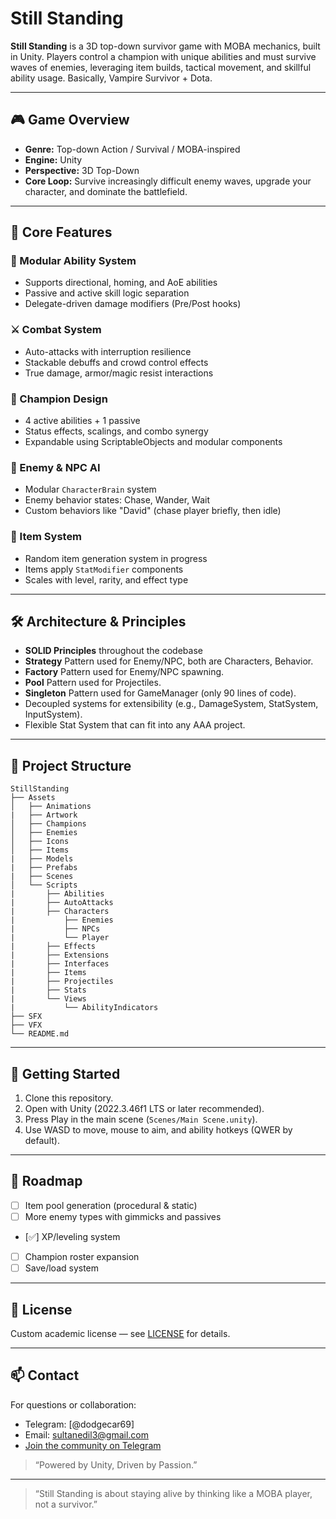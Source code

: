 # Still Standing

**Still Standing** is a 3D top-down survivor game with MOBA mechanics, built in Unity. Players control a champion with unique abilities and must survive waves of enemies, leveraging item builds, tactical movement, and skillful ability usage. 
Basically, Vampire Survivor + Dota.

---

## 🎮 Game Overview

- **Genre:** Top-down Action / Survival / MOBA-inspired
- **Engine:** Unity
- **Perspective:** 3D Top-Down
- **Core Loop:** Survive increasingly difficult enemy waves, upgrade your character, and dominate the battlefield.

---

## 🧠 Core Features

### 🧩 Modular Ability System
- Supports directional, homing, and AoE abilities
- Passive and active skill logic separation
- Delegate-driven damage modifiers (Pre/Post hooks)

### ⚔️ Combat System
- Auto-attacks with interruption resilience
- Stackable debuffs and crowd control effects
- True damage, armor/magic resist interactions

### 🧍 Champion Design
- 4 active abilities + 1 passive
- Status effects, scalings, and combo synergy
- Expandable using ScriptableObjects and modular components

### 🧠 Enemy & NPC AI
- Modular `CharacterBrain` system
- Enemy behavior states: Chase, Wander, Wait
- Custom behaviors like "David" (chase player briefly, then idle)

### 🧪 Item System
- Random item generation system in progress
- Items apply `StatModifier` components
- Scales with level, rarity, and effect type

---

## 🛠 Architecture & Principles

- **SOLID Principles** throughout the codebase
- **Strategy** Pattern used for Enemy/NPC, both are Characters, Behavior.
- **Factory** Pattern used for Enemy/NPC spawning.
- **Pool** Pattern used for Projectiles.
- **Singleton** Pattern used for GameManager (only 90 lines of code).
- Decoupled systems for extensibility (e.g., DamageSystem, StatSystem, InputSystem).
- Flexible Stat System that can fit into any AAA project.

---

## 📂 Project Structure

```
StillStanding
├── Assets
│   ├── Animations
|   ├── Artwork
│   ├── Champions
│   ├── Enemies
│   ├── Icons
│   ├── Items
|   ├── Models
|   ├── Prefabs
|   ├── Scenes
│   └── Scripts
|       ├── Abilities
|       ├── AutoAttacks
|       ├── Characters
|           ├── Enemies
|           ├── NPCs
|           └── Player
|       ├── Effects
|       ├── Extensions
|       ├── Interfaces
|       ├── Items
|       ├── Projectiles
|       ├── Stats
|       └── Views
|           └── AbilityIndicators
├── SFX
├── VFX
└── README.md
```

---

## 🚀 Getting Started

1. Clone this repository.
2. Open with Unity (2022.3.46f1 LTS or later recommended).
3. Press Play in the main scene (`Scenes/Main Scene.unity`).
4. Use WASD to move, mouse to aim, and ability hotkeys (QWER by default).

---

## 🔮 Roadmap

- [ ] Item pool generation (procedural & static)
- [ ] More enemy types with gimmicks and passives
- [✅] XP/leveling system
- [ ] Champion roster expansion
- [ ] Save/load system

---

## 📝 License

Custom academic license — see [LICENSE](./LICENSE) for details.

---

## 📫 Contact

For questions or collaboration:
- Telegram: [@dodgecar69]
- Email: sultanedil3@gmail.com
- [Join the community on Telegram](https://t.me/yedilstudio)
> “Powered by Unity, Driven by Passion.”

---

> “Still Standing is about staying alive by thinking like a MOBA player, not a survivor.”
